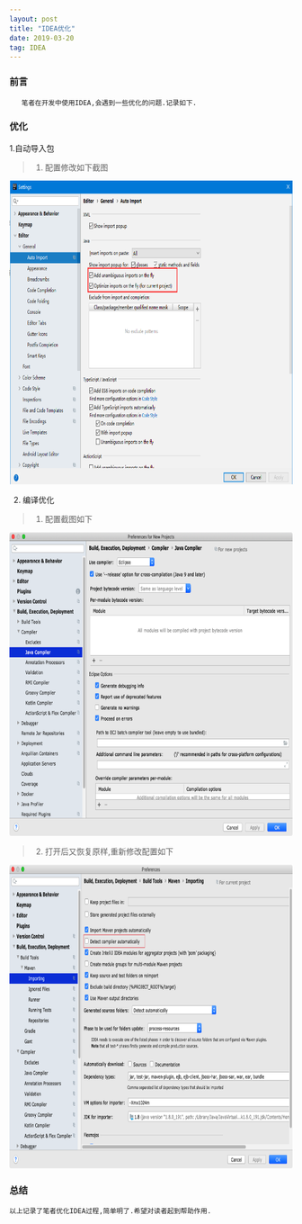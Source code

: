 ```yaml
---
layout: post
title: "IDEA优化"
date: 2019-03-20 
tag: IDEA
---
```


### 前言
    
	   笔者在开发中使用IDEA,会遇到一些优化的问题.记录如下.

### 优化

1.自动导入包

> 1. 配置修改如下截图

<div align="left">
<img src="/images/posts/idea/idea1.png" height="540" width="1140" />  
</div>

2. 编译优化
> 1. 配置截图如下

<div align="left">
<img src="/images/posts/idea/idea2.png" height="540" width="1140" />  
</div>

> 2. 打开后又恢复原样,重新修改配置如下

<div align="left">
<img src="/images/posts/idea/idea3.png" height="540" width="1140" />  
</div>


### 总结

	以上记录了笔者优化IDEA过程,简单明了.希望对读者起到帮助作用.